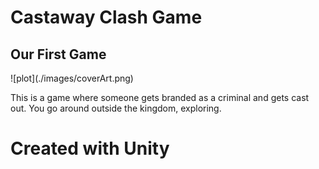 <h1>Castaway Clash Game<br></h1>
<h2>Our First Game<br></h2>
![plot](./images/coverArt.png)
<p>This is a game where someone gets branded as a criminal and gets cast out. You go around outside the kingdom, exploring.</p>
<h1>Created with Unity</h1>
